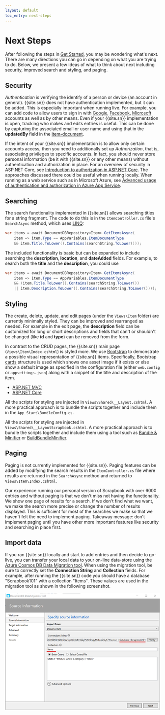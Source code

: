 ```yaml
---
layout: default
toc_entry: next-steps
---
```

# Next Steps

After following the steps in [Get Started][gs], you may be wondering what's next. There are many directions you can go in depending on what you are trying to do. Below, we present a few ideas of what to think about next including security, improved search and styling, and paging.

## Security

*Authentication* is verifying the identify of a person or device (an account in general). {{site.sn}} does not have authentication implemented, but it can be added. This is especially important when running live. For example, you can add code to allow users to sign in with [Google][auth-goog], [Facebook][auth-fb], [Microsoft][auth-msft] accounts as well as by other means. Even if your {{site.sn}} implementation is open, tracking who makes and edits entries is useful. This can be done by capturing the associated email or user name and using that in the **updatedBy** field in the [item-document][item].

If the intent of your {{site.sn}} implementation is to allow only certain accounts access, then you need to additionally set up *Authorization*, that is, associating privileges to specific accounts. In fact, you should never store personal information (be it with {{site.sn}} or any other means) without authentication and authorization in place. For an overview of security in ASP.NET Core, see [Introduction to authorization in ASP.NET Core][auth-core]. The approaches discussed there could be useful when running locally. When running as a web service such as in Microsoft Azure, see [Advanced usage of authentication and authorization in Azure App Service][auth-adv].

## Searching

The search functionality implemented in {{site.sn}} allows searching titles for a string fragment. The code to do
this is in the `ItemController.cs` file's `SearchAsync` method, which uses [LINQ][linq]:

```C#
var items = await DocumentDBRepository<Item>.GetItemsAsync(
    item => item.Type == AppVariables.ItemDocumentType
    && item.Title.ToLower().Contains(searchString.ToLower()));
```
The included functionality is basic but can be expanded to include searching the **description**, **location**, and **dateAdded** fields. For example, to search both the **title** and the **description**, you could use

```C#
var items = await DocumentDBRepository<Item>.GetItemsAsync(
    item => item.Type == AppVariables.ItemDocumentType
    && (item.Title.ToLower().Contains(searchString.ToLower())
    || item.Description.ToLower().Contains(searchString.ToLower())));
```

## Styling

The create, delete, update, and edit pages (under the `Views\Item` folder) are currently minimally styled. They can be improved and rearranged as needed. For example in the edit page, the **description** field can be customized for long or short descriptions and fields that can't or shouldn't be changed (like **id** and **type**) can be removed from the form. 

In contrast to the CRUD pages, the {{site.sn}} main page (`Views\Item\Index.cshtml`) is styled more. We use [Bootstrap][boot] to demonstrate a possible visual representation of {{site.sn}} items. Specifically, Bootstrap [cards][bootcard] structure is used which shows one asset image if it exists or else show a default image as specified in the configuration file (either `web.config` or `appsettings.json`) along with a snippet of the title and description of the item.  

<ul class="nav nav-tabs" role="tablist">
  <li class="nav-item">
    <a class="nav-link active" href="#styling1" role="tab"
    data-toggle="tab">ASP.NET MVC</a>
  </li>
  <li class="nav-item">
    <a class="nav-link" href="#styling2" role="tab"
    data-toggle="tab">ASP.NET Core</a>
  </li>
</ul>

<div class="tab-content">
  <div role="tabpanel" class="tab-pane aspnetmvc active" id="styling1">
    <p class="single">
    All the scripts for styling are injected in <code>Views\Shared\__Layout.cshtml</code>. 
    A more practical approach is to bundle
    the scripts together and include them in the <code>App_Start\BundleConfig.cs</code>.
    </p>
  </div>
  <div role="tabpanel" class="tab-pane aspnetcore" id="styling2">
    <p class="single">
    All the scripts for styling are injected in <code>Views\Shared\__LayoutScrapbook.cshtml</code>. A more practical approach is to bundle the scripts together and include them using a tool such as 
    <a href="https://marketplace.visualstudio.com/items?itemName=MadsKristensen.BundlerMinifier">Bundle & Minifier</a> or <a href="https://www.nuget.org/packages/BuildBundlerMinifier/">BuildBundleMinifier</a>.
    </p>
  </div>
</div>

## Paging

Paging is not currently implemented for {{site.sn}}. Paging features can be added by modifying the search results in the `ItemController.cs` file where results are returned in the `SearchAsync` method and returned to `Views\Item\Index.cshtml`.  

Our experience running our personal version of Scrapbook with over 6000 entries and without paging is that we don't miss not having the functionality. We show one page of results for a search. If we don't find what we want, we make the search more precise or change the number of results displayed. This is sufficient for most of the searches we make so that we haven't felt the need to implement paging. Takeaway message: don't implement paging until you have other more important features like security and searching in place first.

## Import data

If you ran {{site.sn}} locally and start to add entries and then decide to go-live, you can transfer your local data to your on-line data-store using the [Azure Cosmos DB Data Migration tool][migration]. When using the migration tool, be sure to correctly set the **Connection String** and **Collection** fields. For example, after running the {{site.sn}} code you should have a database "Scrapbook101" with a collection "Items". These values are used in the migration tool as shown in the following screenshot.

![Alt text](images/documentDB-data-migration-tool-connection.png "Document DB Data Migration Tool Connection")

[gs]: get-started
[item]: item-document
[boot]: https://getbootstrap.com
[bootcard]: https://getbootstrap.com/docs/4.0/components/card/
[auth-fb]: https://docs.microsoft.com/en-us/azure/app-service/configure-authentication-provider-facebook
[auth-goog]: https://docs.microsoft.com/en-us/azure/app-service/configure-authentication-provider-google
[auth-msft]: https://docs.microsoft.com/en-us/azure/app-service/configure-authentication-provider-microsoft
[auth-adv]: https://docs.microsoft.com/en-us/azure/app-service/app-service-authentication-how-to
[auth-core]: https://docs.microsoft.com/en-us/aspnet/core/security/authorization/introduction?view=aspnetcore-2.2
[migrate]: https://docs.microsoft.com/en-us/azure/cosmos-db/import-data
[newton]: https://www.newtonsoft.com/json
[migration]: https://docs.microsoft.com/en-us/azure/cosmos-db/import-data
[linq]: https://docs.microsoft.com/en-us/dotnet/csharp/tutorials/working-with-linq
[bundle1]: https://marketplace.visualstudio.com/items?itemName=MadsKristensen.BundlerMinifier
[bundle2]: https://www.nuget.org/packages/BuildBundlerMinifier/
